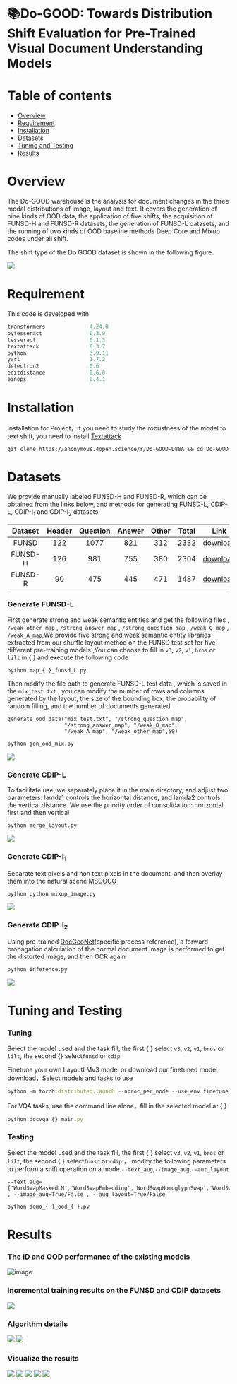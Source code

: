 # 📚Do-GOOD: Towards Distribution Shift Evaluation for Pre-Trained Visual Document Understanding Models

# Table of contents
* [Overview](#overview)
* [Requirement](#requirement)
* [Installation](#installation)
* [Datasets](#datasets)
* [Tuning and Testing](#tuning-and-testing)
* [Results](#results)

# Overview

The Do-GOOD warehouse is the analysis for document changes in the three modal distributions of image, layout and text. It covers the generation of nine kinds of OOD data, the application of five shifts, the acquisition of FUNSD-H and FUNSD-R datasets, the generation of FUNSD-L datasets, and the running of two kinds of OOD baseline methods Deep Core and Mixup codes under all shift.

The shift type of the Do GOOD dataset is shown in the following figure.

![](https://user-images.githubusercontent.com/111342294/216049177-b6b1c993-bdd4-4716-9089-d5e1ce84deec.png)



# Requirement

This code is developed with

```javascript
transformers              4.24.0 
pytesseract               0.3.9 
tesseract                 0.1.3     
textattack                0.3.7 
python                    3.9.11
yarl                      1.7.2
detectron2                0.6                         
editdistance              0.6.0                    
einops                    0.4.1
```

# Installation

Installation for Project，if you need to study the robustness of the model to text shift, you need to install [Textattack](https://github.com/QData/TextAttack)

```
git clone https://anonymous.4open.science/r/Do-GOOD-D88A && cd Do-GOOD
```

# Datasets

We provide manually labeled FUNSD-H and FUNSD-R, which can be obtained from the links below, and methods for generating FUNSD-L, CDIP-L, CDIP-I<sub>1</sub> and CDIP-I<sub>2</sub> datasets.

| Dataset | Header      | Question      | Answer      | Other      | Total      | Link      |
|:--------:| :------------:| :------------:| :------------:| :------------:|:------------:|:------------:|
| FUNSD | 122 | 1077 | 821 | 312 | 2332 |[download](https://pan.baidu.com/s/18OHBdaJCtFWTovHulJGAiQ)|
| FUNSD-H | 126 | 981 | 755 | 380 | 2304 |[download](https://pan.baidu.com/s/15L3Kyc2-NcpXqb6o7cd-HQ)|
| FUNSD-R | 90 | 475 | 445 | 471 | 1487 |[download](https://pan.baidu.com/s/1yrm0YANgX290ZMhpTBi8Cg)|


### Generate FUNSD-L

First generate strong and weak semantic entities and get the following files , `/weak_other_map` , `/strong_answer_map` , `/strong_question_map` , `/weak_Q_map`   , `/weak_A_map`,We provide five strong and weak semantic entity libraries extracted from our shuffle layout method on the FUNSD test set for five different pre-training models ,You can choose to fill in `v3`, `v2`, `v1`, `bros` or `lilt` in { } and execute the following code
```
python map_{ }_funsd_L.py
```

Then modify the file path to generate FUNSD-L test data , which is saved in the `mix_test.txt` , you can modify the number of rows and columns generated by the layout, the size of the bounding box, the probability of random filling, and the number of documents generated

```
generate_ood_data("mix_test.txt", "/strong_question_map",
                  "/strong_answer_map", "/weak_Q_map",
                  "/weak_A_map", "/weak_other_map",50)
```

```
python gen_ood_mix.py
```

![](https://user-images.githubusercontent.com/111342294/202719602-47a09c21-0226-4221-9652-6d714b4a4a46.png)


### Generate CDIP-L

To facilitate use, we separately place it in the main directory, and adjust two parameters: lamda1 controls the horizontal distance, and lamda2 controls the vertical distance. We use the priority order of consolidation: horizontal first and then vertical

```
python merge_layout.py
```

![](https://user-images.githubusercontent.com/111342294/202724209-b915d944-dd62-4e77-a66e-781bc4b4a707.png)


### Generate CDIP-I<sub>1</sub>

Separate text pixels and non text pixels in the document, and then overlay them into the natural scene [MSCOCO](https://cocodataset.org/#home)

```
python python mixup_image.py
```

![](https://user-images.githubusercontent.com/111342294/202724449-f8ee8ffd-c8aa-4dd7-b665-1a6558b5e7aa.png)

### Generate CDIP-I<sub>2</sub>

Using pre-trained [DocGeoNet](https://github.com/fh2019ustc/DocGeoNet)(specific process reference), a forward propagation calculation of the normal document image is performed to get the distorted image, and then OCR again

```
python inference.py
```

![](https://user-images.githubusercontent.com/111342294/202726278-e0a89790-494e-46a6-8a2e-42009f2dfce4.png)


# Tuning and Testing

### Tuning

Select the model used and the task fill, the first { } select `v3`, `v2`, `v1`, `bros` or `lilt`, the second {} select`funsd` or `cdip`

Finetune your own LayoutLMv3 model or download our finetuned model [download](https://pan.baidu.com/s/1zwlTvQsJfQDVOo2UDMRgRA)，Select models and tasks to use

```javascript
python -m torch.distributed.launch --nproc_per_node --use_env finetune_{ }_{ }.py --config config.yaml --output_dir
```

For VQA tasks, use the command line alone，fill in the selected model at { }

```javascript
python docvqa_{}_main.py
```

### Testing

Select the model used and the task fill, the first { } select `v3`, `v2`, `v1`, `bros` or `lilt`, the second { } select`funsd` or `cdip` ， modify the following parameters to perform a shift operation on a mode.`--text_aug`,`--image_aug`,`--aut_layout`
```
--text_aug={'WordSwapMaskedLM','WordSwapEmbedding','WordSwapHomoglyphSwap','WordSwapChangeNumber','WordSwapRandomCharacterDeletion'} , --image_aug=True/False , --aug_layout=True/False
```

```
python demo_{ }_ood_{ }.py
```

# Results

### The ID and OOD performance of the existing models
![image](https://user-images.githubusercontent.com/111342294/202836388-7e251a9c-ad73-4d16-bfc3-a0d6ba11f9dc.png)

### Incremental training results on the FUNSD and CDIP datasets
![](https://user-images.githubusercontent.com/111342294/216049813-ef25379f-317f-4bf8-809e-bbc8979085ea.png)

### Algorithm details
![](https://user-images.githubusercontent.com/111342294/216042901-f8e00e98-1e4a-4f62-a042-fb2831ebe650.png)
![](https://user-images.githubusercontent.com/111342294/216049472-3f539605-ca00-492a-b255-45c1638b269e.png)


### Visualize the results
![](https://user-images.githubusercontent.com/111342294/216043281-e05d76ac-25bc-4d2e-9973-c64e3b5bf1ff.png)
![](https://user-images.githubusercontent.com/111342294/216045562-c7131d37-390c-4a70-aa6b-de85b0b4f280.png)
![](https://user-images.githubusercontent.com/111342294/216045726-838a230d-56b7-4884-994d-ba86f93fdb9a.png)
![](https://user-images.githubusercontent.com/111342294/216048964-eca2e4ec-5c0d-45d5-b183-15c3d5d94108.png)
![](https://user-images.githubusercontent.com/111342294/216049716-3bb74c66-47b2-406d-adf7-de6c6e7b4d6a.png)

